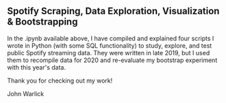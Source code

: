 ## Spotify Scraping, Data Exploration, Visualization \& Bootstrapping

In the .ipynb available above, I have compiled and explained four scripts I wrote in Python (with some SQL functionality) to study, explore, and test public Spotify streaming data. They were written in late 2019, but I used them to recompile data for 2020 and re-evaluate my bootstrap experiment with this year's data.

Thank you for checking out my work!

John Warlick
